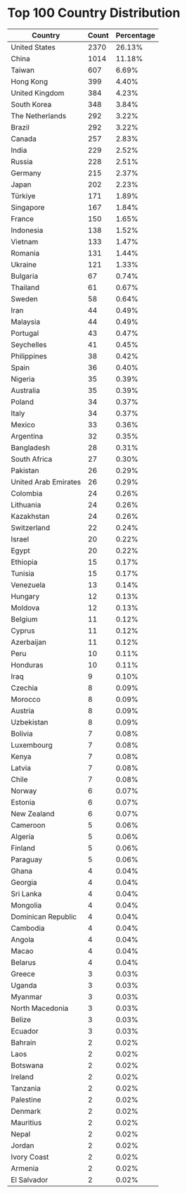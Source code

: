 # Top 100 Country Distribution
| Country | Count | Percentage |
|----|----|----|
| United States | 2370 | 26.13% |
| China | 1014 | 11.18% |
| Taiwan | 607 | 6.69% |
| Hong Kong | 399 | 4.40% |
| United Kingdom | 384 | 4.23% |
| South Korea | 348 | 3.84% |
| The Netherlands | 292 | 3.22% |
| Brazil | 292 | 3.22% |
| Canada | 257 | 2.83% |
| India | 229 | 2.52% |
| Russia | 228 | 2.51% |
| Germany | 215 | 2.37% |
| Japan | 202 | 2.23% |
| Türkiye | 171 | 1.89% |
| Singapore | 167 | 1.84% |
| France | 150 | 1.65% |
| Indonesia | 138 | 1.52% |
| Vietnam | 133 | 1.47% |
| Romania | 131 | 1.44% |
| Ukraine | 121 | 1.33% |
| Bulgaria | 67 | 0.74% |
| Thailand | 61 | 0.67% |
| Sweden | 58 | 0.64% |
| Iran | 44 | 0.49% |
| Malaysia | 44 | 0.49% |
| Portugal | 43 | 0.47% |
| Seychelles | 41 | 0.45% |
| Philippines | 38 | 0.42% |
| Spain | 36 | 0.40% |
| Nigeria | 35 | 0.39% |
| Australia | 35 | 0.39% |
| Poland | 34 | 0.37% |
| Italy | 34 | 0.37% |
| Mexico | 33 | 0.36% |
| Argentina | 32 | 0.35% |
| Bangladesh | 28 | 0.31% |
| South Africa | 27 | 0.30% |
| Pakistan | 26 | 0.29% |
| United Arab Emirates | 26 | 0.29% |
| Colombia | 24 | 0.26% |
| Lithuania | 24 | 0.26% |
| Kazakhstan | 24 | 0.26% |
| Switzerland | 22 | 0.24% |
| Israel | 20 | 0.22% |
| Egypt | 20 | 0.22% |
| Ethiopia | 15 | 0.17% |
| Tunisia | 15 | 0.17% |
| Venezuela | 13 | 0.14% |
| Hungary | 12 | 0.13% |
| Moldova | 12 | 0.13% |
| Belgium | 11 | 0.12% |
| Cyprus | 11 | 0.12% |
| Azerbaijan | 11 | 0.12% |
| Peru | 10 | 0.11% |
| Honduras | 10 | 0.11% |
| Iraq | 9 | 0.10% |
| Czechia | 8 | 0.09% |
| Morocco | 8 | 0.09% |
| Austria | 8 | 0.09% |
| Uzbekistan | 8 | 0.09% |
| Bolivia | 7 | 0.08% |
| Luxembourg | 7 | 0.08% |
| Kenya | 7 | 0.08% |
| Latvia | 7 | 0.08% |
| Chile | 7 | 0.08% |
| Norway | 6 | 0.07% |
| Estonia | 6 | 0.07% |
| New Zealand | 6 | 0.07% |
| Cameroon | 5 | 0.06% |
| Algeria | 5 | 0.06% |
| Finland | 5 | 0.06% |
| Paraguay | 5 | 0.06% |
| Ghana | 4 | 0.04% |
| Georgia | 4 | 0.04% |
| Sri Lanka | 4 | 0.04% |
| Mongolia | 4 | 0.04% |
| Dominican Republic | 4 | 0.04% |
| Cambodia | 4 | 0.04% |
| Angola | 4 | 0.04% |
| Macao | 4 | 0.04% |
| Belarus | 4 | 0.04% |
| Greece | 3 | 0.03% |
| Uganda | 3 | 0.03% |
| Myanmar | 3 | 0.03% |
| North Macedonia | 3 | 0.03% |
| Belize | 3 | 0.03% |
| Ecuador | 3 | 0.03% |
| Bahrain | 2 | 0.02% |
| Laos | 2 | 0.02% |
| Botswana | 2 | 0.02% |
| Ireland | 2 | 0.02% |
| Tanzania | 2 | 0.02% |
| Palestine | 2 | 0.02% |
| Denmark | 2 | 0.02% |
| Mauritius | 2 | 0.02% |
| Nepal | 2 | 0.02% |
| Jordan | 2 | 0.02% |
| Ivory Coast | 2 | 0.02% |
| Armenia | 2 | 0.02% |
| El Salvador | 2 | 0.02% |

